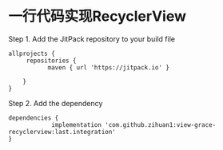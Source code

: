 # 一行代码实现RecyclerView
Step 1. Add the JitPack repository to your build file

    allprojects {
     	 repositories {
		       maven { url 'https://jitpack.io' }
		       
	 	}
    }
  
Step 2. Add the dependency

    dependencies {
    	        implementation 'com.github.zihuan1:view-grace-recyclerview:last.integration'
	}

